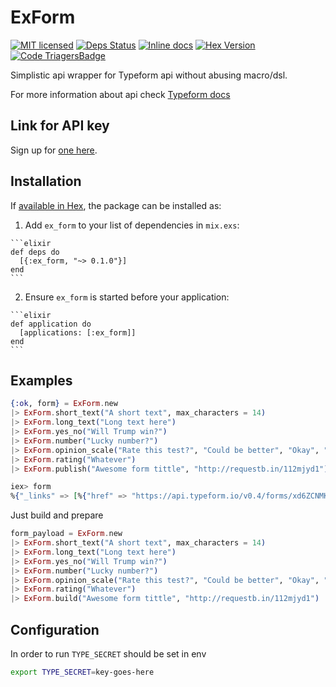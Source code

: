 # ExForm

[![MIT licensed](https://img.shields.io/badge/license-MIT-blue.svg)](https://github.com/msoedov/ex_form/blob/master/LICENSE)
[![Deps Status](https://beta.hexfaktor.org/badge/all/github/msoedov/ex_form.svg)](https://beta.hexfaktor.org/github/msoedov/ex_form)
[![Inline docs](https://inch-ci.org/github/msoedov/ex_form.svg?branch=master)](https://inch-ci.org/github/msoedov/ex_form) [![Hex Version](https://img.shields.io/hexpm/v/ex_form.svg)](https://hex.pm/packages/ex_form)
[![Code TriagersBadge](https://www.codetriage.com/msoedov/ex_form/badges/users.svg)](https://www.codetriage.com/msoedov/ex_form)

Simplistic api wrapper for Typeform api without abusing macro/dsl.

For more information about api check [Typeform docs](http://docs.typeform.io/)

## Link for API key
Sign up for [one here](http://docs.typeform.io/page/signup).


## Installation

If [available in Hex](https://hex.pm/docs/publish), the package can be installed as:

  1. Add `ex_form` to your list of dependencies in `mix.exs`:

    ```elixir
    def deps do
      [{:ex_form, "~> 0.1.0"}]
    end
    ```

  2. Ensure `ex_form` is started before your application:

    ```elixir
    def application do
      [applications: [:ex_form]]
    end
    ```

## Examples

```elixir
{:ok, form} = ExForm.new
|> ExForm.short_text("A short text", max_characters = 14)
|> ExForm.long_text("Long text here")
|> ExForm.yes_no("Will Trump win?")
|> ExForm.number("Lucky number?")
|> ExForm.opinion_scale("Rate this test?", "Could be better", "Okay", "Awesome")
|> ExForm.rating("Whatever")
|> ExForm.publish("Awesome form tittle", "http://requestb.in/112mjyd1")

iex> form
%{"_links" => [%{"href" => "https://api.typeform.io/v0.4/forms/xd6ZCNMK3h", "rel" => "self"}, %{"href" => "https://forms.typeform.io/to/JHSAzF4qLb", "rel" => "form_render"}, %{"href" => "https://api.typeform.io/v0.4/urls/JHSAzF4qLb", "rel" => "url"}], "fields" => [%{"id" => 49056886, "max_characters" => 14, "question" => "A short text", "type" => "short_text"}, %{"id" => 49056887, "question" => "Long text here", "type" => "long_text"}, %{"id" => 49056888, "question" => "Will Trump win?", "type" => "yes_no"}, %{"id" => 49056889, "question" => "Lucky number?", "type" => "number"}, %{"id" => 49056890, "labels" => %{"center" => "Okay", "left" => "Could be better", "right" => "Awesome"}, "question" => "Rate this test?", "steps" => 11, "type" => "opinion_scale"}, %{"id" => 49056891, "question" => "Whatever", "shape" => "star", "steps" => 5, "type" => "rating"}], "id" => "xd6ZCNMK3h", "tags" => ["deafult"], "title" => "Awesome form tittle", "urls" => [%{"form_id" => "xd6ZCNMK3h", "id" => "JHSAzF4qLb", "version" => "v0.4"}], "version" => "v0.4", "webhook_submit_url" => "http://requestb.in/112mjyd1"}
```

Just build and prepare
```elixir
form_payload = ExForm.new
|> ExForm.short_text("A short text", max_characters = 14)
|> ExForm.long_text("Long text here")
|> ExForm.yes_no("Will Trump win?")
|> ExForm.number("Lucky number?")
|> ExForm.opinion_scale("Rate this test?", "Could be better", "Okay", "Awesome")
|> ExForm.rating("Whatever")
|> ExForm.build("Awesome form tittle", "http://requestb.in/112mjyd1")

```


## Configuration

In order to run `TYPE_SECRET` should be set in env
```bash
export TYPE_SECRET=key-goes-here

```
